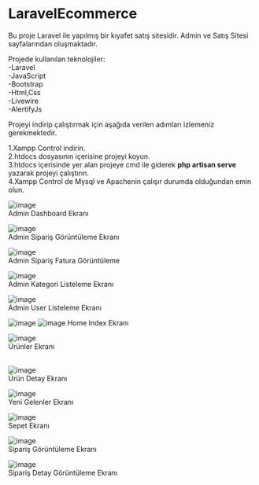 # LaravelEcommerce

Bu proje Laravel ile yapılmış bir kıyafet satış sitesidir. Admin ve Satış Sitesi sayfalarından oluşmaktadır.

Projede kullanılan teknolojiler: <br>
-Laravel <br>
-JavaScript<br>
-Bootstrap<br>
-Html,Css<br>
-Livewire<br>
-AlertifyJs<br>

Projeyi indirip çalıştırmak için aşağıda verilen adımları izlemeniz gerekmektedir.<br>

1.Xampp Control indirin.<br>
2.htdocs dosyasının içerisine projeyi koyun.<br>
3.htdocs içerisinde yer alan projeye cmd ile giderek <b>php artisan serve </b> yazarak projeyi çalıştırın.<br>
4.Xampp Control de Mysql ve Apachenin çalışır durumda olduğundan emin olun.<br>

![image](https://user-images.githubusercontent.com/74205476/236697552-255bc033-915b-49f4-a9bd-9bd362bcd665.png)<br>
Admin Dashboard Ekranı <br>

![image](https://user-images.githubusercontent.com/74205476/236697646-25d8d738-5f9f-4e30-88c4-33c2b73188cf.png)<br>
Admin Sipariş Görüntüleme Ekranı <br>

![image](https://user-images.githubusercontent.com/74205476/236697695-0dbecb62-5f21-4a9c-8203-8ab51f89c6f5.png)<br>
Admin Sipariş Fatura Görüntüleme <br>

![image](https://user-images.githubusercontent.com/74205476/236697734-4b4b1ffd-943e-4efe-a748-c41ac504eb27.png)<br>
Admin Kategori Listeleme Ekranı <br>

![image](https://user-images.githubusercontent.com/74205476/236697759-e0f0b414-34c9-425a-a245-5e9eefd5edff.png)<br>
Admin User Listeleme Ekranı <br>

![image](https://user-images.githubusercontent.com/74205476/236697803-dcc514b6-e53c-4275-a214-667a22404f53.png)
![image](https://user-images.githubusercontent.com/74205476/236697830-f875c678-3c53-4435-8e53-f56f02dbb800.png)
Home Index Ekranı <br>

![image](https://user-images.githubusercontent.com/74205476/236697884-c1385ddd-d2a1-4e46-804f-8014913da05b.png)<br>
Ürünler Ekranı<br><br>

![image](https://user-images.githubusercontent.com/74205476/236697947-ef7268ee-be57-4d02-9537-445debfbdc8b.png)<br>
Ürün Detay Ekranı <br>

![image](https://user-images.githubusercontent.com/74205476/236697972-41199c2e-0301-4d43-b271-238750f0510e.png)<br>
Yeni Gelenler Ekranı <br>

![image](https://user-images.githubusercontent.com/74205476/236698006-3c431000-152a-4293-b01e-24daf4d18bbb.png)<br>
Sepet Ekranı <br>

![image](https://user-images.githubusercontent.com/74205476/236698098-1bca0af7-463a-4e1f-adef-73a593017a8d.png)<br>
Sipariş Görüntüleme Ekranı <br>

![image](https://user-images.githubusercontent.com/74205476/236698132-8f833a63-5a1d-431f-a536-90146ab68b86.png)<br>
Sipariş Detay Görüntüleme Ekranı <br>


